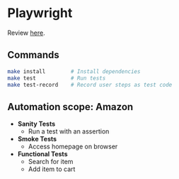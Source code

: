 # Playwright

Review [here](https://github.com/dialex/start-testing/tree/main/docs/toolbox/framework/playwright.md).

## Commands

```sh
make install        # Install dependencies
make test           # Run tests
make test-record    # Record user steps as test code
```

## Automation scope: Amazon

- **Sanity Tests**
  - Run a test with an assertion
- **Smoke Tests**
  - Access homepage on browser
- **Functional Tests**
  - Search for item
  - Add item to cart
